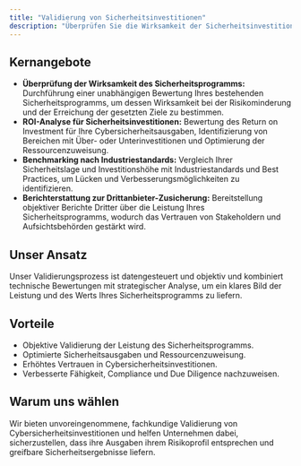 ```yaml
---
title: "Validierung von Sicherheitsinvestitionen"
description: "Überprüfen Sie die Wirksamkeit der Sicherheitsinvestitionen Ihres Unternehmens durch unabhängige Validierung der Leistung des Sicherheitsprogramms und der Effizienz der Ausgaben."
---
```


## Kernangebote

*   **Überprüfung der Wirksamkeit des Sicherheitsprogramms:** Durchführung einer unabhängigen Bewertung Ihres bestehenden Sicherheitsprogramms, um dessen Wirksamkeit bei der Risikominderung und der Erreichung der gesetzten Ziele zu bestimmen.
*   **ROI-Analyse für Sicherheitsinvestitionen:** Bewertung des Return on Investment für Ihre Cybersicherheitsausgaben, Identifizierung von Bereichen mit Über- oder Unterinvestitionen und Optimierung der Ressourcenzuweisung.
*   **Benchmarking nach Industriestandards:** Vergleich Ihrer Sicherheitslage und Investitionshöhe mit Industriestandards und Best Practices, um Lücken und Verbesserungsmöglichkeiten zu identifizieren.
*   **Berichterstattung zur Drittanbieter-Zusicherung:** Bereitstellung objektiver Berichte Dritter über die Leistung Ihres Sicherheitsprogramms, wodurch das Vertrauen von Stakeholdern und Aufsichtsbehörden gestärkt wird.

## Unser Ansatz
Unser Validierungsprozess ist datengesteuert und objektiv und kombiniert technische Bewertungen mit strategischer Analyse, um ein klares Bild der Leistung und des Werts Ihres Sicherheitsprogramms zu liefern.

## Vorteile
*   Objektive Validierung der Leistung des Sicherheitsprogramms.
*   Optimierte Sicherheitsausgaben und Ressourcenzuweisung.
*   Erhöhtes Vertrauen in Cybersicherheitsinvestitionen.
*   Verbesserte Fähigkeit, Compliance und Due Diligence nachzuweisen.

## Warum uns wählen
Wir bieten unvoreingenommene, fachkundige Validierung von Cybersicherheitsinvestitionen und helfen Unternehmen dabei, sicherzustellen, dass ihre Ausgaben ihrem Risikoprofil entsprechen und greifbare Sicherheitsergebnisse liefern.